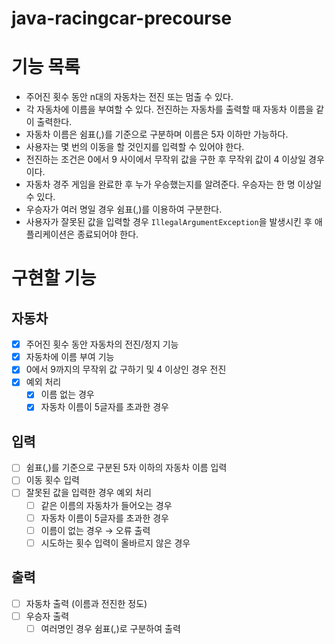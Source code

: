# java-racingcar-precourse

# 기능 목록

- 주어진 횟수 동안 n대의 자동차는 전진 또는 멈출 수 있다.
- 각 자동차에 이름을 부여할 수 있다. 전진하는 자동차를 출력할 때 자동차 이름을 같이 출력한다.
- 자동차 이름은 쉼표(,)를 기준으로 구분하며 이름은 5자 이하만 가능하다.
- 사용자는 몇 번의 이동을 할 것인지를 입력할 수 있어야 한다.
- 전진하는 조건은 0에서 9 사이에서 무작위 값을 구한 후 무작위 값이 4 이상일 경우이다.
- 자동차 경주 게임을 완료한 후 누가 우승했는지를 알려준다. 우승자는 한 명 이상일 수 있다.
- 우승자가 여러 명일 경우 쉼표(,)를 이용하여 구분한다.
- 사용자가 잘못된 값을 입력할 경우 `IllegalArgumentException`을 발생시킨 후 애플리케이션은 종료되어야 한다.

# 구현할 기능

## 자동차

- [x]  주어진 횟수 동안 자동차의 전진/정지 기능
- [x]  자동차에 이름 부여 기능
- [x]  0에서 9까지의 무작위 값 구하기 및 4 이상인 경우 전진
- [x]  예외 처리
    - [x]  이름 없는 경우
    - [x]  자동차 이름이 5글자를 초과한 경우

## 입력

- [ ]  쉼표(,)를 기준으로 구분된 5자 이하의 자동차 이름 입력
- [ ]  이동 횟수 입력
- [ ]  잘못된 값을 입력한 경우 예외 처리
    - [ ]  같은 이름의 자동차가 들어오는 경우
    - [ ]  자동차 이름이 5글자를 초과한 경우
    - [ ]  이름이 없는 경우 → 오류 출력
    - [ ]  시도하는 횟수 입력이 올바르지 않은 경우

## 출력

- [ ]  자동차 출력 (이름과 전진한 정도)
- [ ]  우승자 출력
    - [ ]  여러명인 경우 쉼표(,)로 구분하여 출력